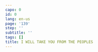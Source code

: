```yaml
---
capo: 0
id: 0
lang: en-us
page: '139'
step: ''
subtitle: ''
tags: []
title: I WILL TAKE YOU FROM THE PEOPLES
---
```

